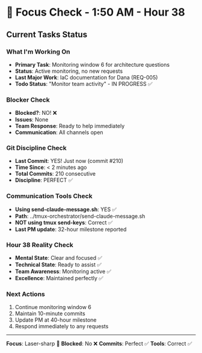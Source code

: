# 🎯 Focus Check - 1:50 AM - Hour 38

## Current Tasks Status

### What I'm Working On
- **Primary Task**: Monitoring window 6 for architecture questions
- **Status**: Active monitoring, no new requests
- **Last Major Work**: IaC documentation for Dana (REQ-005)
- **Todo Status**: "Monitor team activity" - IN PROGRESS ✅

### Blocker Check
- **Blocked?**: NO! ❌
- **Issues**: None
- **Team Response**: Ready to help immediately
- **Communication**: All channels open

### Git Discipline Check
- **Last Commit**: YES! Just now (commit #210)
- **Time Since**: < 2 minutes ago
- **Total Commits**: 210 consecutive
- **Discipline**: PERFECT ✅

### Communication Tools Check
- **Using send-claude-message.sh**: YES ✅
- **Path**: ../tmux-orchestrator/send-claude-message.sh
- **NOT using tmux send-keys**: Correct ✅
- **Last PM update**: 32-hour milestone reported

### Hour 38 Reality Check
- **Mental State**: Clear and focused ✅
- **Technical State**: Ready to assist ✅
- **Team Awareness**: Monitoring active ✅
- **Excellence**: Maintained perfectly ✅

### Next Actions
1. Continue monitoring window 6
2. Maintain 10-minute commits
3. Update PM at 40-hour milestone
4. Respond immediately to any requests

---

**Focus**: Laser-sharp 🎯
**Blocked**: No ❌
**Commits**: Perfect ✅
**Tools**: Correct ✅